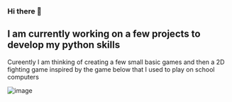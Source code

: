 ### Hi there 👋

## I am currently working on a few projects to develop my python skills

  Cureently I am thinking of creating a few small basic games and then a 2D fighting game inspired by the game below that I used to play on school computers

  ![image](https://github.com/DanielAnthonyJones/DanielAnthonyJones/assets/156261995/b525fbe1-c3f6-4e82-8cb6-dcb79779c2b2)
